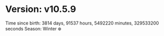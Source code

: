 # Version: v10.5.9
Time since birth: 3814 days, 91537 hours, 5492220 minutes, 329533200 seconds
Season: Winter ❄️

